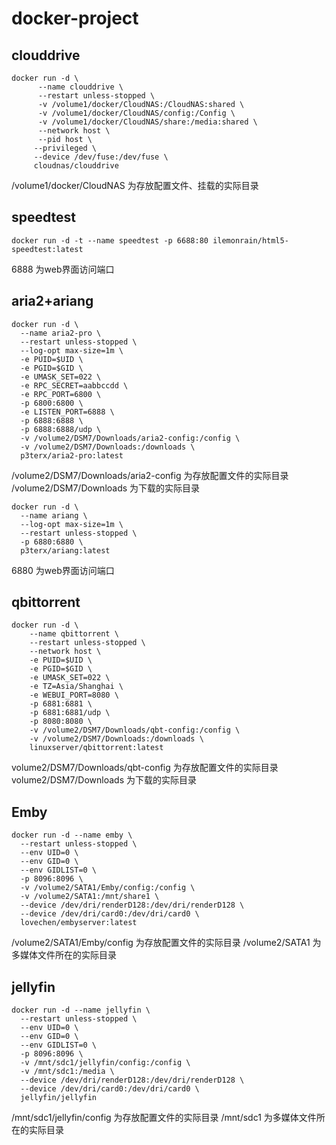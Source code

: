 # docker-project

## clouddrive

```
docker run -d \
      --name clouddrive \
      --restart unless-stopped \
      -v /volume1/docker/CloudNAS:/CloudNAS:shared \
      -v /volume1/docker/CloudNAS/config:/Config \
      -v /volume1/docker/CloudNAS/share:/media:shared \
      --network host \
      --pid host \
     --privileged \
     --device /dev/fuse:/dev/fuse \
     cloudnas/clouddrive
```

/volume1/docker/CloudNAS 为存放配置文件、挂载的实际目录



## speedtest

```
docker run -d -t --name speedtest -p 6688:80 ilemonrain/html5-speedtest:latest
```

6888 为web界面访问端口



## aria2+ariang

```
docker run -d \
  --name aria2-pro \
  --restart unless-stopped \
  --log-opt max-size=1m \
  -e PUID=$UID \
  -e PGID=$GID \
  -e UMASK_SET=022 \
  -e RPC_SECRET=aabbccdd \
  -e RPC_PORT=6800 \
  -p 6800:6800 \
  -e LISTEN_PORT=6888 \
  -p 6888:6888 \
  -p 6888:6888/udp \
  -v /volume2/DSM7/Downloads/aria2-config:/config \
  -v /volume2/DSM7/Downloads:/downloads \
  p3terx/aria2-pro:latest
```

/volume2/DSM7/Downloads/aria2-config 为存放配置文件的实际目录
/volume2/DSM7/Downloads 为下载的实际目录


```
docker run -d \
  --name ariang \
  --log-opt max-size=1m \
  --restart unless-stopped \
  -p 6880:6880 \
  p3terx/ariang:latest
```

6880 为web界面访问端口



## qbittorrent

```
docker run -d \
    --name qbittorrent \
    --restart unless-stopped \
    --network host \
    -e PUID=$UID \
    -e PGID=$GID \
    -e UMASK_SET=022 \
    -e TZ=Asia/Shanghai \
    -e WEBUI_PORT=8080 \
    -p 6881:6881 \
    -p 6881:6881/udp \
    -p 8080:8080 \
    -v /volume2/DSM7/Downloads/qbt-config:/config \
    -v /volume2/DSM7/Downloads:/downloads \
    linuxserver/qbittorrent:latest
```

volume2/DSM7/Downloads/qbt-config 为存放配置文件的实际目录
volume2/DSM7/Downloads 为下载的实际目录



## Emby


```
docker run -d --name emby \
  --restart unless-stopped \
  --env UID=0 \
  --env GID=0 \
  --env GIDLIST=0 \
  -p 8096:8096 \
  -v /volume2/SATA1/Emby/config:/config \
  -v /volume2/SATA1:/mnt/share1 \
  --device /dev/dri/renderD128:/dev/dri/renderD128 \
  --device /dev/dri/card0:/dev/dri/card0 \
  lovechen/embyserver:latest
```

/volume2/SATA1/Emby/config 为存放配置文件的实际目录
/volume2/SATA1 为多媒体文件所在的实际目录



## jellyfin

```
docker run -d --name jellyfin \
  --restart unless-stopped \
  --env UID=0 \
  --env GID=0 \
  --env GIDLIST=0 \
  -p 8096:8096 \
  -v /mnt/sdc1/jellyfin/config:/config \
  -v /mnt/sdc1:/media \
  --device /dev/dri/renderD128:/dev/dri/renderD128 \
  --device /dev/dri/card0:/dev/dri/card0 \
  jellyfin/jellyfin
```

/mnt/sdc1/jellyfin/config 为存放配置文件的实际目录
/mnt/sdc1 为多媒体文件所在的实际目录



